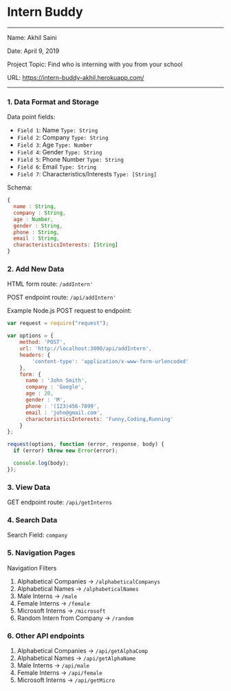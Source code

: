
# Intern Buddy

---

Name: Akhil Saini

Date: April 9, 2019

Project Topic: Find who is interning with you from your school

URL: https://intern-buddy-akhil.herokuapp.com/

---


### 1. Data Format and Storage

Data point fields:
- `Field 1`: Name                        `Type: String`
- `Field 2`: Company                     `Type: String`
- `Field 3`: Age                         `Type: Number`
- `Field 4`: Gender                      `Type: String`
- `Field 5`: Phone Number                `Type: String`
- `Field 6`: Email                       `Type: String`
- `Field 7`: Characteristics/Interests   `Type: [String]`

Schema:
```javascript
{
  name : String,
  company : String,
  age : Number,
  gender : String,
  phone : String,
  email : String,
  characteristicsInterests: [String]
}
```

### 2. Add New Data

HTML form route: `/addIntern'`

POST endpoint route: `/api/addIntern'`

Example Node.js POST request to endpoint:
```javascript
var request = require("request");

var options = {
    method: 'POST',
    url: 'http://localhost:3000/api/addIntern',
    headers: {
        'content-type': 'application/x-www-form-urlencoded'
    },
    form: {
      name : 'John Smith',
      company : 'Google',
      age : 20,
      gender : 'M',
      phone : '(123)456-7899',
      email : 'john@gmail.com',
      characteristicsInterests: 'Funny,Coding,Running'
    }
};

request(options, function (error, response, body) {
  if (error) throw new Error(error);

  console.log(body);
});
```

### 3. View Data

GET endpoint route: `/api/getInterns`

### 4. Search Data

Search Field: `company`

### 5. Navigation Pages

Navigation Filters
1. Alphabetical Companies -> `/alphabeticalCompanys`
2. Alphabetical Names -> `/alphabeticalNames`
3. Male Interns -> `/male`
4. Female Interns -> `/female`
5. Microsoft Interns -> `/microsoft`
6. Random Intern from Company -> `/random`

### 6. Other API endpoints
1. Alphabetical Companies -> `/api/getAlphaComp`
2. Alphabetical Names -> `/api/getAlphaName`
3. Male Interns -> `/api/male`
4. Female Interns -> `/api/female`
5. Microsoft Interns -> `/api/getMicro`
